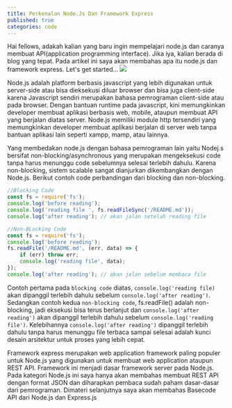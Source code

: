 ```yaml
---
title: Perkenalan Node.Js Dan Framework Express
published: true
categories: code
---
```

Hai fellows, adakah kalian yang baru ingin mempelajari node.js dan caranya membuat API(application programming interface). Jika iya, kalian berada di blog yang tepat. Pada artikel ini saya akan membahas apa itu node.js dan framework express. Let's get started...
![](https://cdn.pixabay.com/photo/2015/04/23/17/41/node-js-736399_960_720.png)

Node.js adalah platform berbasis javascript yang lebih digunakan untuk server-side atau bisa dieksekusi diluar browser dan bisa juga client-side karena Javascript sendiri merupakan bahasa pemrograman client-side atau pada browser. Dengan bantuan runtime pada javascript, kini memungkinkan developer membuat aplikasi berbasis web, mobile, ataupun membuat API yang berjalan diatas server. Node.js memiliki module http tersendiri yang memungkinkan developer membuat aplikasi berjalan di server web tanpa bantuan aplikasi lain seperti xampp, mamp, atau lainnya.

Yang membedakan node.js dengan bahasa pemrograman lain yaitu Nodej.s bersifat non-blocking/asynchronous yang merupakan mengeksekusi code tanpa harus menunggu code sebelumnya selesai terlebih dahulu. Karena non-blocking, sistem scalable sangat dianjurkan dikembangkan dengan Node.js. Berikut contoh code perbandingan dari blocking dan non-blocking.

```js
//Blocking Code
const fs = require('fs');
console.log('before reading');
console.log('reading file ', fs.readFileSync('/README.md'));
console.log('after reading'); // akan jalan setelah reading file
```

```js
//Non-BLocking Code
const fs = require('fs');
console.log('before reading');
fs.readFile('/README.md', (err, data) => {
	if (err) throw err;
	console.log('reading file', data);
});
console.log('after reading'); // akan jalan sebelum membaca file
```

Contoh pertama pada `blocking code` diatas, `console.log('reading file)` akan dipanggil terlebih dahulu sebelum `console.log('after reading')`. Sedangkan contoh kedua `non-blocking code`, fs.readFile() adalah non-blocking, jadi eksekusi bisa terus berlanjut dan `console.log('after reading')` akan dipanggil terlebih dahulu sebelum `console.log('reading file')`. Kelebihannya `console.log('after reading')` dipanggil terlebih dahulu tanpa harus menunggu file terbaca sampai selesai adalah kunci desain arsitektur untuk proses yang lebih cepat.

Framework express merupakan web application framework paling populer untuk Node.js yang digunakan untuk membuat web application ataupun REST API. Framework ini menjadi dasar framework server pada Node.js. Pada kategori Node.js ini saya hanya akan membahas membuat REST API dengan format JSON dan diharapkan pembaca sudah paham dasar-dasar dari pemrograman. Dimateri selanjutnya saya akan membahas Basecode API dari Node.js dan Express.js